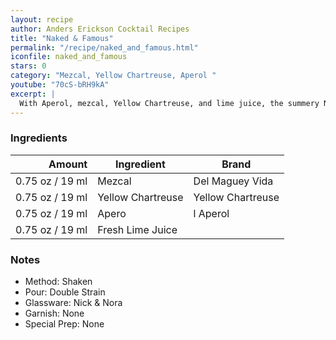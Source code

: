 ```yaml
---
layout: recipe
author: Anders Erickson Cocktail Recipes
title: "Naked & Famous"
permalink: "/recipe/naked_and_famous.html"
iconfile: naked_and_famous
stars: 0
category: "Mezcal, Yellow Chartreuse, Aperol "
youtube: "70cS-bRH9kA"
excerpt: |
  With Aperol, mezcal, Yellow Chartreuse, and lime juice, the summery Naked and Famous cocktail is a refreshing drink to serve year-round.
---
```


### Ingredients

|  Amount | Ingredient        | Brand             |
| ------: | ----------------- | ----------------- |
| 0.75 oz / 19 ml | Mezcal            | Del Maguey Vida   |
| 0.75 oz / 19 ml | Yellow Chartreuse | Yellow Chartreuse |
| 0.75 oz / 19 ml | Apero             | l Aperol          |
| 0.75 oz / 19 ml | Fresh Lime Juice  |

### Notes

- Method: Shaken
- Pour: Double Strain
- Glassware: Nick & Nora
- Garnish: None
- Special Prep: None
